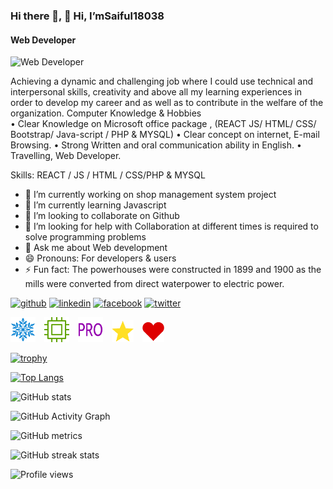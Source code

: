 ### Hi there 👋, 👋 Hi, I’mSaiful18038
####  Web Developer
![ Web Developer](https://www.linkedin.com/in/md-saiful-islam-8439141a5)

Achieving a dynamic and challenging job where I could use technical and interpersonal skills, creativity and above all my learning experiences in order to develop my career and as well as to contribute in the welfare of the organization. 
Computer Knowledge &  Hobbies      
•	Clear Knowledge on Microsoft office package , (REACT JS/ HTML/ CSS/ Bootstrap/ Java-script / PHP & MYSQL)
•	Clear concept on internet, E-mail Browsing.
•	Strong Written and oral communication ability in English.
•	Travelling, Web Developer.


Skills:  REACT / JS / HTML / CSS/PHP & MYSQL

- 🔭 I’m currently working on shop management system project 
- 🌱 I’m currently learning Javascript 
- 👯 I’m looking to collaborate on Github 
- 🤔 I’m looking for help with Collaboration at different times is required to solve programming problems 
- 💬 Ask me about Web development 
- 😄 Pronouns: For  developers & users 
- ⚡ Fun fact: The powerhouses were constructed in 1899 and 1900 as the mills were converted from direct waterpower to electric power. 


[<img src='https://cdn.jsdelivr.net/npm/simple-icons@3.0.1/icons/github.svg' alt='github' height='40'>](https://github.com/Saiful18038)  [<img src='https://cdn.jsdelivr.net/npm/simple-icons@3.0.1/icons/linkedin.svg' alt='linkedin' height='40'>](https://www.linkedin.com/in/https://www.linkedin.com/in/md-saiful-islam-8439141a5/)  [<img src='https://cdn.jsdelivr.net/npm/simple-icons@3.0.1/icons/facebook.svg' alt='facebook' height='40'>](https://www.facebook.com/https://www.facebook.com/joi.islam.35)  [<img src='https://cdn.jsdelivr.net/npm/simple-icons@3.0.1/icons/twitter.svg' alt='twitter' height='40'>](https://twitter.com/https://twitter.com/MDSAIFU73039432)  

<a href='https://archiveprogram.github.com/'><img src='https://raw.githubusercontent.com/acervenky/animated-github-badges/master/assets/acbadge.gif' width='40' height='40'></a> <a href='https://docs.github.com/en/developers'><img src='https://raw.githubusercontent.com/acervenky/animated-github-badges/master/assets/devbadge.gif' width='40' height='40'></a> <a href='https://github.com/pricing'><img src='https://raw.githubusercontent.com/acervenky/animated-github-badges/master/assets/pro.gif' width='40' height='40'></a> <a href='https://stars.github.com/'><img src='https://raw.githubusercontent.com/acervenky/animated-github-badges/master/assets/starbadge.gif' width='35' height='35'></a> <a href='https://docs.github.com/en/github/supporting-the-open-source-community-with-github-sponsors'><img src='https://raw.githubusercontent.com/acervenky/animated-github-badges/master/assets/sponsorbadge.gif' width='35' height='35'></a> 

[![trophy](https://github-profile-trophy.vercel.app/?username=Saiful18038)](https://github.com/ryo-ma/github-profile-trophy)

[![Top Langs](https://github-readme-stats.vercel.app/api/top-langs/?username=Saiful18038)](https://github.com/anuraghazra/github-readme-stats)

![GitHub stats](https://github-readme-stats.vercel.app/api?username=Saiful18038&show_icons=true&count_private=true)  

![GitHub Activity Graph](https://activity-graph.herokuapp.com/graph?username=Saiful18038)  

![GitHub metrics](https://metrics.lecoq.io/Saiful18038)  

![GitHub streak stats](https://github-readme-streak-stats.herokuapp.com/?user=Saiful18038)  

![Profile views](https://gpvc.arturio.dev/Saiful18038)  
